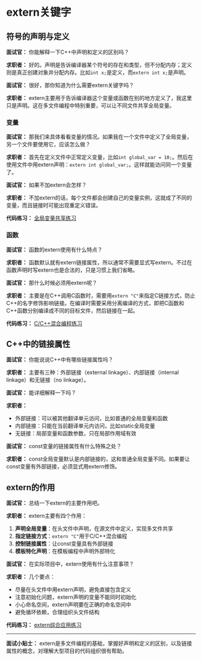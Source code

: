 # extern关键字

## 符号的声明与定义

**面试官：** 你能解释一下C++中声明和定义的区别吗？

**求职者：** 好的。声明是告诉编译器某个符号的存在和类型，但不分配内存；定义则是真正创建对象并分配内存。比如`int x;`是定义，而`extern int x;`是声明。

**面试官：** 很好，那你知道为什么需要extern关键字吗？

**求职者：** extern主要用于告诉编译器这个变量或函数在别的地方定义了，我这里只是声明。这在多文件编程中特别重要，可以让不同文件共享全局变量。

### 变量

**面试官：** 那我们来具体看看变量的情况。如果我在一个文件中定义了全局变量，另一个文件要使用它，应该怎么做？

**求职者：** 首先在定义文件中正常定义变量，比如`int global_var = 10;`。然后在使用文件中用extern声明：`extern int global_var;`。这样就能访问同一个变量了。

**面试官：** 如果不加extern会怎样？

**求职者：** 不加extern的话，每个文件都会创建自己的变量实例，这就成了不同的变量，而且链接时可能出现重定义错误。

**代码练习：** [全局变量共享练习](../../MyOutput/01-C++语言基础篇/CodeOut/extern/global_variable_demo.cpp)

### 函数

**面试官：** 函数的extern使用有什么特点？

**求职者：** 函数默认就有extern链接属性，所以通常不需要显式写extern。不过在函数声明时写extern也是合法的，只是习惯上我们省略。

**面试官：** 那什么时候必须用extern呢？

**求职者：** 主要是在C++调用C函数时，需要用`extern "C"`来指定C链接方式，防止C++的名字修饰影响链接。在编译时需要采用分离编译的方式，即把C函数和C++函数分别编译成不同的目标文件，然后链接在一起。

**代码练习：** [C/C++混合编程练习](../../MyOutput/01-C++语言基础篇/CodeOut/extern/c_linkage_demo.cpp)

## C++中的链接属性

**面试官：** 你能说说C++中有哪些链接属性吗？

**求职者：** 主要有三种：外部链接（external linkage）、内部链接（internal linkage）和无链接（no linkage）。

**面试官：** 能详细解释一下吗？

**求职者：**

- 外部链接：可以被其他翻译单元访问，比如普通的全局变量和函数
- 内部链接：只能在当前翻译单元内访问，比如static全局变量
- 无链接：局部变量和函数参数，只在局部作用域有效

**面试官：** const变量的链接属性有什么特殊之处？

**求职者：** const全局变量默认是内部链接的，这和普通全局变量不同。如果要让const变量有外部链接，必须显式用extern修饰。

## extern的作用

**面试官：** 总结一下extern的主要作用吧。

**求职者：** extern主要有四个作用：

1. **声明全局变量**：在头文件中声明，在源文件中定义，实现多文件共享
2. **指定链接方式**：`extern "C"`用于C/C++混合编程
3. **控制链接属性**：让const变量具有外部链接
4. **模板特化声明**：在模板编程中声明外部特化

**面试官：** 在实际项目中，extern使用有什么注意事项？

**求职者：** 几个要点：

- 尽量在头文件中用extern声明，避免直接包含定义
- 注意初始化问题，extern声明的变量不能同时初始化
- 小心命名空间，extern声明要在正确的命名空间中
- 避免循环依赖，合理组织头文件结构

**代码练习：** [extern综合应用练习](../../MyOutput/01-C++语言基础篇/CodeOut/extern/extern_comprehensive_demo.cpp)

---

**面试小贴士：** extern是多文件编程的基础，掌握好声明和定义的区别，以及链接属性的概念，对理解大型项目的代码组织很有帮助。
